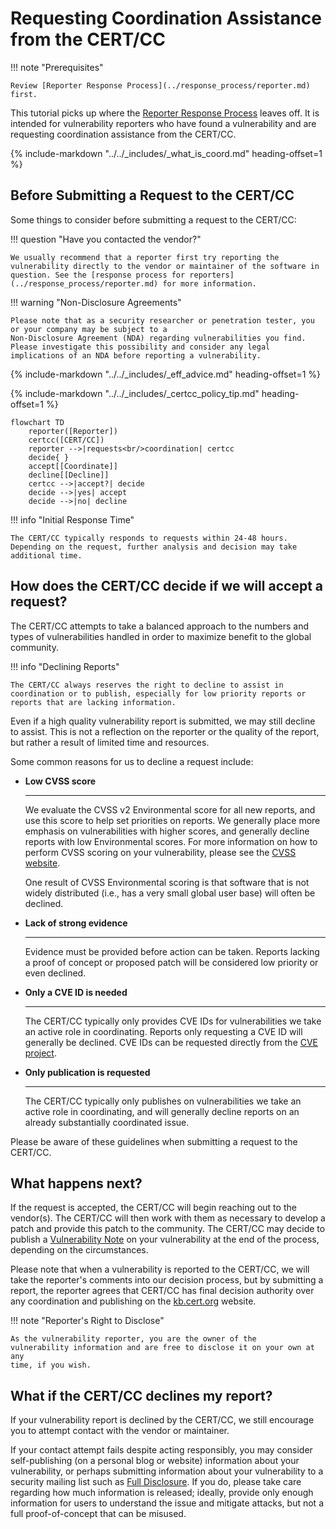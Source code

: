 # Requesting Coordination Assistance from the CERT/CC

!!! note "Prerequisites"

    Review [Reporter Response Process](../response_process/reporter.md) first.

This tutorial picks up where the [Reporter Response Process](../response_process/reporter.md) leaves off.
It is intended for vulnerability reporters who have found a vulnerability and are requesting coordination assistance from the CERT/CC.

{% include-markdown "../../_includes/_what_is_coord.md" heading-offset=1 %}

## Before Submitting a Request to the CERT/CC

Some things to consider before submitting a request to the CERT/CC:

!!! question "Have you contacted the vendor?"

    We usually recommend that a reporter first try reporting the
    vulnerability directly to the vendor or maintainer of the software in
    question. See the [response process for reporters](../response_process/reporter.md) for more information.

!!! warning "Non-Disclosure Agreements"

    Please note that as a security researcher or penetration tester, you or your company may be subject to a 
    Non-Disclosure Agreement (NDA) regarding vulnerabilities you find.
    Please investigate this possibility and consider any legal implications of an NDA before reporting a vulnerability.

{% include-markdown "../../_includes/_eff_advice.md" heading-offset=1 %}

{% include-markdown "../../_includes/_certcc_policy_tip.md" heading-offset=1 %}

```mermaid
flowchart TD
    reporter([Reporter])
    certcc([CERT/CC])
    reporter -->|requests<br/>coordination| certcc
    decide{ }
    accept[[Coordinate]]
    decline[[Decline]]
    certcc -->|accept?| decide
    decide -->|yes| accept
    decide -->|no| decline
```

!!! info "Initial Response Time"

    The CERT/CC typically responds to requests within 24-48 hours. Depending on the request, further analysis and decision may take additional time.


## How does the CERT/CC decide if we will accept a request?

The CERT/CC attempts to take a balanced approach to the
numbers and types of vulnerabilities handled in order to maximize
benefit to the global community.

!!! info "Declining Reports"

    The CERT/CC always reserves the right to decline to assist in coordination or to publish, especially for low priority reports or reports that are lacking information.

Even if a high quality vulnerability report is submitted, we may still
decline to assist. This is not a reflection on the reporter or the
quality of the report, but rather a result of limited time and
resources. 


Some common reasons for us to decline a request include:

<div class="grid cards" markdown>

- **Low CVSS score**


    ---
    We evaluate the CVSS v2 Environmental score for all new reports,
    and use this score to help set priorities on reports. We
    generally place more emphasis on vulnerabilities with higher
    scores, and generally decline reports with low Environmental
    scores. For more information on how to perform CVSS scoring on
    your vulnerability, please see the [CVSS website](http://www.first.org/cvss). 

    One result of CVSS Environmental scoring is that software that
    is not widely distributed (i.e., has a very small global user
    base) will often be declined.

- **Lack of strong evidence**

      
    ---
    Evidence must be provided before action can be taken. Reports
    lacking a proof of concept or proposed patch will be considered
    low priority or even declined.

- **Only a CVE ID is needed**
      

    ---
    The CERT/CC typically only provides CVE IDs for vulnerabilities
    we take an active role in coordinating. Reports only requesting
    a CVE ID will generally be declined. CVE IDs can be requested
    directly from the [CVE project](https://www.cve.org/ReportRequest/ReportRequestForNonCNAs).

- **Only publication is requested**
      

    ---
    The CERT/CC typically only publishes on vulnerabilities we take
    an active role in coordinating, and will generally decline
    reports on an already substantially coordinated issue.

</div>

Please be aware of these guidelines when submitting a request to the
CERT/CC.

## What happens next?

If the request is accepted, the CERT/CC will begin reaching out to the
vendor(s). The CERT/CC will then work with them as necessary to develop
a patch and provide this patch to the community. The CERT/CC may decide
to publish a [Vulnerability Note](https://www.kb.cert.org/vuls) on your vulnerability at the end of the
process, depending on the circumstances.

Please note that when a vulnerability is reported to the CERT/CC, we
will take the reporter's comments into our decision process, but by
submitting a report, the reporter agrees that CERT/CC has final decision
authority over any coordination and publishing on the [kb.cert.org](https://www.kb.cert.org)
website. 

!!! note "Reporter's Right to Disclose"

    As the vulnerability reporter, you are the owner of the
    vulnerability information and are free to disclose it on your own at any
    time, if you wish.

## What if the CERT/CC declines my report?

If your vulnerability report is declined by the CERT/CC, we still
encourage you to attempt contact with the vendor or maintainer.

If your contact attempt fails despite acting responsibly, you may
consider self-publishing (on a personal blog or website) information
about your vulnerability, or perhaps submitting information about your
vulnerability to a security mailing list such as
[Full Disclosure](http://seclists.org/fulldisclosure/).  If you do, please take care regarding how much
information is released; ideally, provide only enough information for
users to understand the issue and mitigate attacks, but not a full
proof-of-concept that can be misused.
